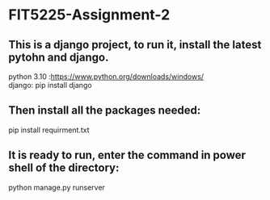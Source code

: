 # FIT5225-Assignment-2<br /> 

## This is a django project, to run it, install the latest pytohn and django.<br /> 

python 3.10 :https://www.python.org/downloads/windows/<br /> 
django: pip install django<br /> 

## Then install all the packages needed:<br /> 

pip install requirment.txt<br /> 

## It is ready to run, enter the command in power shell of the directory:<br /> 

python manage.py runserver<br /> 

